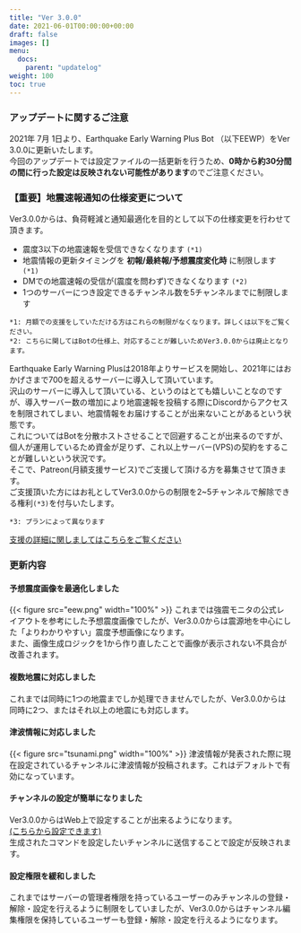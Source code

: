 ```yaml
---
title: "Ver 3.0.0"
date: 2021-06-01T00:00:00+00:00
draft: false
images: []
menu: 
  docs:
    parent: "updatelog"
weight: 100
toc: true
---
```


### アップデートに関するご注意
2021年 7月 1日より、Earthquake Early Warning Plus Bot （以下EEWP）をVer 3.0.0に更新いたします。  
今回のアップデートでは設定ファイルの一括更新を行うため、**0時から約30分間の間に行った設定は反映されない可能性があります**のでご注意ください。  

### 【重要】地震速報通知の仕様変更について
Ver3.0.0からは、負荷軽減と通知最適化を目的として以下の仕様変更を行わせて頂きます。

- 震度3以下の地震速報を受信できなくなります `(*1)`
- 地震情報の更新タイミングを **初報/最終報/予想震度変化時** に制限します `(*1)`
- DMでの地震速報の受信が(震度を問わず)できなくなります `(*2)`
- 1つのサーバーにつき設定できるチャンネル数を5チャンネルまでに制限します

`*1: 月額での支援をしていただける方はこれらの制限がなくなります。詳しくは以下をご覧ください。`   
`*2: こちらに関してはBotの仕様上、対応することが難しいためVer3.0.0からは廃止となります。`

Earthquake Early Warning Plusは2018年よりサービスを開始し、2021年にはおかげさまで700を超えるサーバーに導入して頂いています。  
沢山のサーバーに導入して頂いている、というのはとても嬉しいことなのですが、導入サーバー数の増加により地震速報を投稿する際にDiscordからアクセスを制限されてしまい、地震情報をお届けすることが出来ないことがあるという状態です。  
これについてはBotを分散ホストさせることで回避することが出来るのですが、個人が運用しているため資金が足りず、これ以上サーバー(VPS)の契約をすることが難しいという状況です。  
そこで、Patreon(月額支援サービス)でご支援して頂ける方を募集させて頂きます。  
ご支援頂いた方にはお礼としてVer3.0.0からの制限を2~5チャンネルで解除できる権利`(*3)`を付与いたします。  
  
`*3: プランによって異なります`

[支援の詳細に関しましてはこちらをご覧ください](/docs/patreon/details)

### 更新内容

#### 予想震度画像を最適化しました
{{< figure src="eew.png" width="100%" >}}
これまでは強震モニタの公式レイアウトを参考にした予想震度画像でしたが、Ver3.0.0からは震源地を中心にした「よりわかりやすい」震度予想画像になります。  
また、画像生成ロジックを1から作り直したことで画像が表示されない不具合が改善されます。

#### 複数地震に対応しました
これまでは同時に1つの地震までしか処理できませんでしたが、Ver3.0.0からは同時に2つ、またはそれ以上の地震にも対応します。

#### 津波情報に対応しました
{{< figure src="tsunami.png" width="100%" >}}
津波情報が発表された際に現在設定されているチャンネルに津波情報が投稿されます。これはデフォルトで有効になっています。

#### チャンネルの設定が簡単になりました
Ver3.0.0からはWeb上で設定することが出来るようになります。  
[(こちらから設定できます)](/tools/settings)  
生成されたコマンドを設定したいチャンネルに送信することで設定が反映されます。

#### 設定権限を緩和しました
これまではサーバーの管理者権限を持っているユーザーのみチャンネルの登録・解除・設定を行えるように制限をしていましたが、Ver3.0.0からはチャンネル編集権限を保持しているユーザーも登録・解除・設定を行えるようになります。